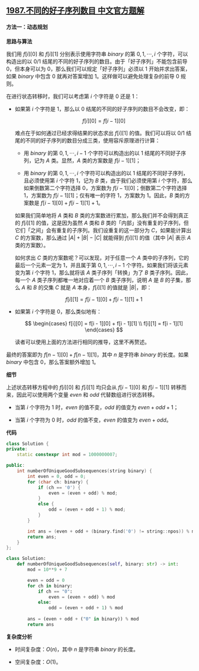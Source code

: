 ## [1987.不同的好子序列数目 中文官方题解](https://leetcode.cn/problems/number-of-unique-good-subsequences/solutions/100000/bu-tong-de-hao-zi-xu-lie-shu-mu-by-leetc-ej2n)

#### 方法一：动态规划

**思路与算法**

我们用 $f[i][0]$ 和 $f[i][1]$ 分别表示使用字符串 $\textit{binary}$ 的第 $0, 1, \cdots, i$ 个字符，可以构造出的以 $0/1$ 结尾的不同的好子序列的数目。由于「好子序列」不能包含前导 $0$，但本身可以为 $0$，那么我们可以规定「好子序列」必须以 $1$ 开始并求出答案，如果 $\textit{binary}$ 中包含 $0$ 就再对答案增加 $1$。这样做可以避免处理复杂的前导 $0$ 规则。

在进行状态转移时，我们可以考虑第 $i$ 个字符是 $0$ 还是 $1$：

- 如果第 $i$ 个字符是 $1$，那么以 $0$ 结尾的不同的好子序列的数目不会改变，即：

    $$
    f[i][0] = f[i - 1][0]
    $$

    难点在于如何通过已经求得结果的状态求出 $f[i][1]$ 的值。我们可以将以 $0/1$ 结尾的不同的好子序列的数目分成三类，使用容斥原理进行计算：

    - 用 $\textit{binary}$ 的第 $0, 1, \cdots, i-1$ 个字符可以构造出的以 $1$ 结尾的不同好子序列，记为 $A$ 类。显然，$A$ 类的方案数是 $f[i-1][1]$；

    - 用 $\textit{binary}$ 的第 $0, 1, \cdots, i$ 个字符可以构造出的以 $1$ 结尾的不同好子序列，且必须使用第 $i$ 个字符 $1$，记为 $B$ 类，由于我们必须使用第 $i$ 个字符，那么如果倒数第二个字符选择 $0$，方案数为 $f[i-1][0]$；倒数第二个字符选择 $1$，方案数为 $f[i-1][1]$；仅有唯一的字符 $1$，方案数为 $1$。因此，$B$ 类的方案数是 $f[i-1][0] + f[i-1][1] + 1$。

    如果我们简单地将 $A$ 类和 $B$ 类的方案数进行累加，那么我们并不会得到真正的 $f[i][1]$ 的值，这是因为虽然 $A$ 类和 $B$ 类的「内部」没有重复的子序列，但它们「之间」会有重复的子序列。我们设重复的这一部分为 $C$，如果能计算出 $C$ 的方案数，那么通过 $|A| + |B| - |C|$ 就能得到 $f[i][1]$ 的值（其中 $|A|$ 表示 $A$ 类的方案数）。

    如何求出 $C$ 类的方案数呢？可以发现，对于任意一个 $A$ 类中的子序列，它的最后一个元素一定为 $1$，并且属于第 $0, 1, \cdots, i-1$ 个字符。如果我们将该元素变为第 $i$ 个字符 $1$，那么就将该 $A$ 类子序列「转换」为了 $B$ 类子序列。因此，每一个 $A$ 类子序列都唯一地对应着一个 $B$ 类子序列，说明 $A$ 是 $B$ 的子集，那么 $A$ 和 $B$ 的交集 $C$ 就是 $A$ 本身，$f[i][1]$ 的值就是 $|B|$，即：

    $$
    f[i][1] = f[i - 1][0] + f[i - 1][1] + 1
    $$

- 如果第 $i$ 个字符是 $0$，那么类似地有：

    $$
    \begin{cases}
    f[i][0] = f[i - 1][0] + f[i - 1][1] \\
    f[i][1] = f[i - 1][1]
    \end{cases}
    $$

    读者可以使用上面的方法进行相同的推导，这里不再赘述。

最终的答案即为 $f[n - 1][0] + f[n - 1][1]$，其中 $n$ 是字符串 $\textit{binary}$ 的长度。如果 $\textit{binary}$ 中包含 $0$，那么答案额外增加 $1$。

**细节**

上述状态转移方程中的 $f[i][0]$ 和 $f[i][1]$ 均只会从 $f[i - 1][0]$ 和 $f[i - 1][1]$ 转移而来，因此可以使用两个变量 $\textit{even}$ 和 $\textit{odd}$ 代替数组进行状态转移。

- 当第 $i$ 个字符为 $1$ 时，$\textit{even}$ 的值不变，$\textit{odd}$ 的值变为 $\textit{even} + \textit{odd} + 1$；

- 当第 $i$ 个字符为 $0$ 时，$\textit{odd}$ 的值不变，$\textit{even}$ 的值变为 $\textit{even} + \textit{odd}$。

**代码**

```C++ [sol1-C++]
class Solution {
private:
    static constexpr int mod = 1000000007;

public:
    int numberOfUniqueGoodSubsequences(string binary) {
        int even = 0, odd = 0;
        for (char ch: binary) {
            if (ch == '0') {
                even = (even + odd) % mod;
            }
            else {
                odd = (even + odd + 1) % mod;
            }
        }

        int ans = (even + odd + (binary.find('0') != string::npos)) % mod;
        return ans;
    }
};
```

```Python [sol1-Python3]
class Solution:
    def numberOfUniqueGoodSubsequences(self, binary: str) -> int:
        mod = 10**9 + 7

        even = odd = 0
        for ch in binary:
            if ch == "0":
                even = (even + odd) % mod
            else:
                odd = (even + odd + 1) % mod
        
        ans = (even + odd + ("0" in binary)) % mod
        return ans
```

**复杂度分析**

- 时间复杂度：$O(n)$，其中 $n$ 是字符串 $\textit{binary}$ 的长度。

- 空间复杂度：$O(1)$。